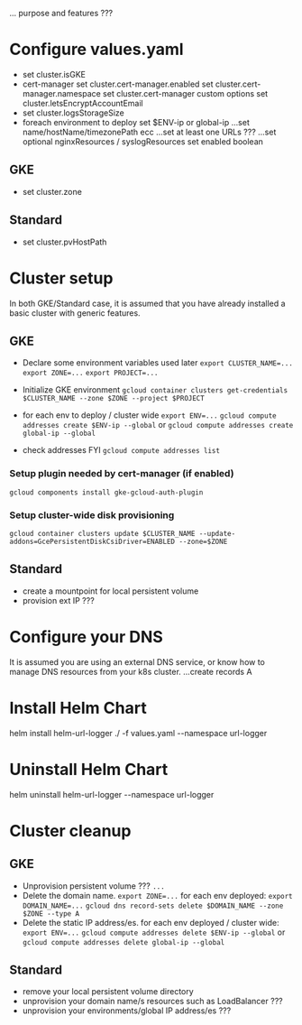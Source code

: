 ... purpose and features ???


# Configure values.yaml
- set cluster.isGKE
- cert-manager
  set cluster.cert-manager.enabled
  set cluster.cert-manager.namespace
  set cluster.cert-manager custom options
  set cluster.letsEncryptAccountEmail
- set cluster.logsStorageSize
- foreach environment to deploy
  set $ENV-ip or global-ip
  ...set name/hostName/timezonePath ecc
  ...set at least one URLs ???
  ...set optional nginxResources / syslogResources
  set enabled boolean

## GKE
- set cluster.zone

## Standard
- set cluster.pvHostPath


# Cluster setup
In both GKE/Standard case, it is assumed that you have already installed a basic cluster with generic features.

## GKE
- Declare some environment variables used later
  ```export CLUSTER_NAME=...```
  ```export ZONE=...```
  ```export PROJECT=...```

- Initialize GKE environment
  ```gcloud container clusters get-credentials $CLUSTER_NAME --zone $ZONE --project $PROJECT```

- for each env to deploy / cluster wide
  ```export ENV=...```
  ```gcloud compute addresses create $ENV-ip --global```
  or
  ```gcloud compute addresses create global-ip --global```

- check addresses FYI
  ```gcloud compute addresses list```

### Setup plugin needed by cert-manager (if enabled)
```gcloud components install gke-gcloud-auth-plugin```

### Setup cluster-wide disk provisioning
```gcloud container clusters update $CLUSTER_NAME --update-addons=GcePersistentDiskCsiDriver=ENABLED --zone=$ZONE```

## Standard
- create a mountpoint for local persistent volume
- provision ext IP ???


# Configure your DNS
It is assumed you are using an external DNS service, or know how to manage DNS resources from your k8s cluster.
...create records A


# Install Helm Chart
helm install helm-url-logger ./ -f values.yaml --namespace url-logger


# Uninstall Helm Chart
helm uninstall helm-url-logger --namespace url-logger


# Cluster cleanup

## GKE
- Unprovision persistent volume ???
  ```...```
- Delete the domain name.
  ```export ZONE=...```
  for each env deployed:
  ```export DOMAIN_NAME=...```
  ```gcloud dns record-sets delete $DOMAIN_NAME --zone $ZONE --type A```
- Delete the static IP address/es.
  for each env deployed / cluster wide:
  ```export ENV=...```
  ```gcloud compute addresses delete $ENV-ip --global```
  or
  ```gcloud compute addresses delete global-ip --global```

## Standard
- remove your local persistent volume directory
- unprovision your domain name/s resources such as LoadBalancer ???
- unprovision your environments/global IP address/es ???
